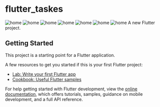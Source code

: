 # flutter_taskes
![home](/assest/img/loginNew.png)
![home](/assest/img/signup.png)
![home](/assest/img/snackbar.png)
![home](/assest/img/instagram.png)
![home](/assest/img/instaP.png)
![home](/assest/img/home.png)
![home](/assest/img/task1.png)
A new Flutter project.

## Getting Started

This project is a starting point for a Flutter application.

A few resources to get you started if this is your first Flutter project:

- [Lab: Write your first Flutter app](https://docs.flutter.dev/get-started/codelab)
- [Cookbook: Useful Flutter samples](https://docs.flutter.dev/cookbook)

For help getting started with Flutter development, view the
[online documentation](https://docs.flutter.dev/), which offers tutorials,
samples, guidance on mobile development, and a full API reference.
